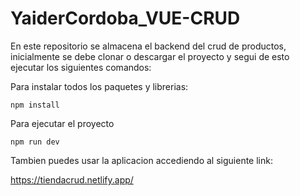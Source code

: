 # YaiderCordoba_VUE-CRUD

En este repositorio se almacena el backend del crud de productos, inicialmente se debe clonar o descargar el proyecto y segui de esto ejecutar los siguientes comandos:

Para instalar todos los paquetes y librerias:
```
npm install
```

Para ejecutar el proyecto
```
npm run dev
```

Tambien puedes usar la aplicacion accediendo al siguiente link:

https://tiendacrud.netlify.app/
